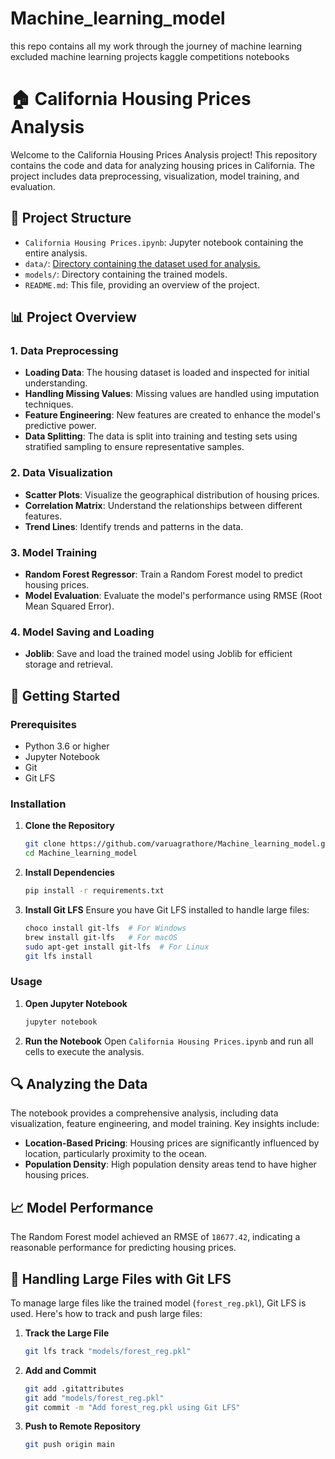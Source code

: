 # Machine_learning_model
this repo contains all my work through the journey of machine learning excluded machine learning projects kaggle competitions notebooks



# 🏠 California Housing Prices Analysis

Welcome to the California Housing Prices Analysis project! This repository contains the code and data for analyzing housing prices in California. The project includes data preprocessing, visualization, model training, and evaluation.

## 📂 Project Structure

- `California Housing Prices.ipynb`: Jupyter notebook containing the entire analysis.
- `data/`: [Directory containing the dataset used for analysis.](https://www.kaggle.com/datasets/camnugent/california-housing-prices?select=housing.csv)
- `models/`: Directory containing the trained models.
- `README.md`: This file, providing an overview of the project.

## 📊 Project Overview

### 1. Data Preprocessing
- **Loading Data**: The housing dataset is loaded and inspected for initial understanding.
- **Handling Missing Values**: Missing values are handled using imputation techniques.
- **Feature Engineering**: New features are created to enhance the model's predictive power.
- **Data Splitting**: The data is split into training and testing sets using stratified sampling to ensure representative samples.

### 2. Data Visualization
- **Scatter Plots**: Visualize the geographical distribution of housing prices.
- **Correlation Matrix**: Understand the relationships between different features.
- **Trend Lines**: Identify trends and patterns in the data.

### 3. Model Training
- **Random Forest Regressor**: Train a Random Forest model to predict housing prices.
- **Model Evaluation**: Evaluate the model's performance using RMSE (Root Mean Squared Error).

### 4. Model Saving and Loading
- **Joblib**: Save and load the trained model using Joblib for efficient storage and retrieval.

## 🚀 Getting Started

### Prerequisites
- Python 3.6 or higher
- Jupyter Notebook
- Git
- Git LFS

### Installation
1. **Clone the Repository**
   ```bash
   git clone https://github.com/varuagrathore/Machine_learning_model.git
   cd Machine_learning_model
   ```

2. **Install Dependencies**
   ```bash
   pip install -r requirements.txt
   ```

3. **Install Git LFS**
   Ensure you have Git LFS installed to handle large files:
   ```bash
   choco install git-lfs  # For Windows
   brew install git-lfs   # For macOS
   sudo apt-get install git-lfs  # For Linux
   git lfs install
   ```

### Usage
1. **Open Jupyter Notebook**
   ```bash
   jupyter notebook
   ```
2. **Run the Notebook**
   Open `California Housing Prices.ipynb` and run all cells to execute the analysis.

## 🔍 Analyzing the Data
The notebook provides a comprehensive analysis, including data visualization, feature engineering, and model training. Key insights include:
- **Location-Based Pricing**: Housing prices are significantly influenced by location, particularly proximity to the ocean.
- **Population Density**: High population density areas tend to have higher housing prices.

## 📈 Model Performance
The Random Forest model achieved an RMSE of `18677.42`, indicating a reasonable performance for predicting housing prices.

## 💾 Handling Large Files with Git LFS
To manage large files like the trained model (`forest_reg.pkl`), Git LFS is used. Here's how to track and push large files:

1. **Track the Large File**
   ```bash
   git lfs track "models/forest_reg.pkl"
   ```

2. **Add and Commit**
   ```bash
   git add .gitattributes
   git add "models/forest_reg.pkl"
   git commit -m "Add forest_reg.pkl using Git LFS"
   ```

3. **Push to Remote Repository**
   ```bash
   git push origin main
   ```




